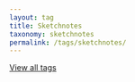 ```yaml
---
layout: tag
title: Sketchnotes
taxonomy: sketchnotes
permalink: /tags/sketchnotes/
---
```


[View all tags](/tags/)
